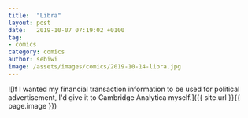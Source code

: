 ```yaml
---
title:  "Libra"
layout: post
date:   2019-10-07 07:19:02 +0100
tag:
- comics
category: comics
author: sebiwi
image: /assets/images/comics/2019-10-14-libra.jpg
---
```


![If I wanted my financial transaction information to be used for political advertisement, I'd give it to Cambridge Analytica myself.]({{ site.url }}{{ page.image }})
